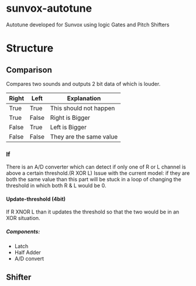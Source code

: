 # sunvox-autotune
Autotune developed for Sunvox using logic Gates and Pitch Shifters

# Structure

## Comparison
Compares two sounds and outputs 2 bit data of which is louder.

| Right | Left  | Explanation             |
|-------|-------|-------------------------|
| True  | True  | This should not happen  |
| True  | False | Right is Bigger         |
| False | True  | Left is Bigger          |
| False | False | They are the same value |

### If
There is an A/D converter which can detect if only one of R or L channel is above a certain threshold.(R XOR L)
Issue with the current model: if they are both the same value than this part will be stuck in a loop of changing the threshold in which both R & L would be 0.
#### Update-threshold (4bit)
If R XNOR L than it updates the threshold so that the two would be in an XOR situation.
##### Components:
- Latch
- Half Adder
- A/D convert

## Shifter

###
